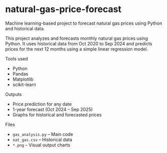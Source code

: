 # natural-gas-price-forecast
Machine learning-based project to forecast natural gas prices using Python and historical data.

This project analyzes and forecasts monthly natural gas prices using Python. It uses historical data from Oct 2020 to Sep 2024 and predicts prices for the next 12 months using a simple linear regression model.

Tools used 
- Python
- Pandas
- Matplotlib
- scikit-learn

Outputs
- Price prediction for any date
- 1-year forecast (Oct 2024 – Sep 2025)
- Graphs for historical and forecasted prices

Files
- `gas_analysis.py` – Main code
- `nat_gas.csv` – Historical data
- `*.png` – Visual output charts
